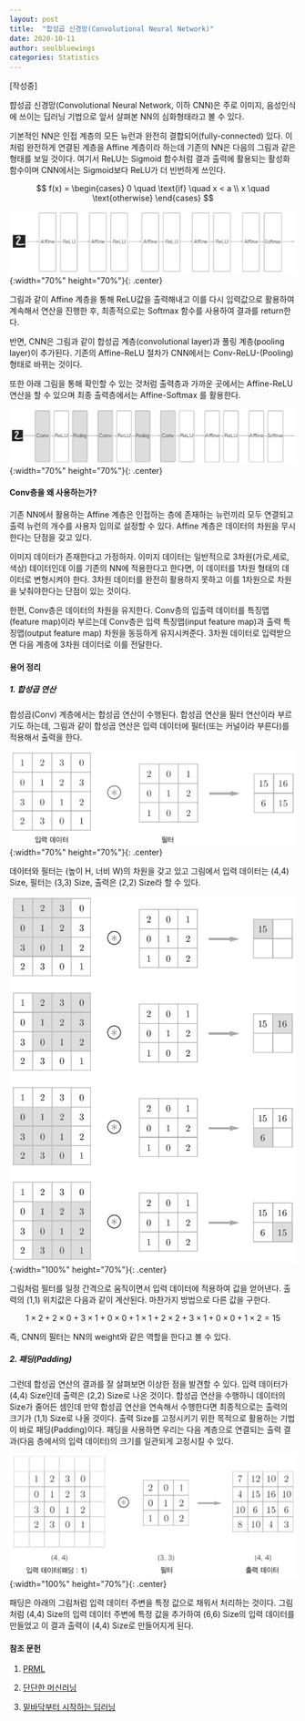 ```yaml
---
layout: post
title:  "합성곱 신경망(Convolutional Neural Network)"
date: 2020-10-11
author: seolbluewings
categories: Statistics
---
```


[작성중]

햡성곱 신경망(Convolutional Neural Network, 이하 CNN)은 주로 이미지, 음성인식에 쓰이는 딥러닝 기법으로 앞서 살펴본 NN의 심화형태라고 볼 수 있다.

기본적인 NN은 인접 계층의 모든 뉴런과 완전히 결합되어(fully-connected) 있다. 이처럼 완전하게 연결된 계층을 Affine 계층이라 하는데 기존의 NN은 다음의 그림과 같은 형태를 보일 것이다. 여기서 ReLU는 Sigmoid 함수처럼 결과 출력에 활용되는 활성화 함수이며 CNN에서는 Sigmoid보다 ReLU가 더 빈번하게 쓰인다.

$$
f(x) =
\begin{cases}
0 \quad \text{if} \quad x < a  \\
x \quad \text{otherwise}
\end{cases}
$$

![CNN](https://github.com/seolbluewings/seolbluewings.github.io/blob/master/assets/NN_STRUCTURE.png?raw=true){:width="70%" height="70%"}{: .center}

그림과 같이 Affine 계층을 통해 ReLU값을 출력해내고 이를 다시 입력값으로 활용하여 계속해서 연산을 진행한 후, 최종적으로는 Softmax 함수를 사용하여 결과를 return한다.

반면, CNN은 그림과 같이 합성곱 계층(convolutional layer)과 풀링 계층(pooling layer)이 추가된다. 기존의 Affine-ReLU 절차가 CNN에서는 Conv-ReLU-(Pooling) 형태로 바뀌는 것이다.

또한 아래 그림을 통해 확인할 수 있는 것처럼 출력층과 가까운 곳에서는 Affine-ReLU 연산을 할 수 있으며 최종 출력층에서는 Affine-Softmax 를 활용한다.

![CNN](https://github.com/seolbluewings/seolbluewings.github.io/blob/master/assets/CNN_STRUCTURE.png?raw=true){:width="70%" height="70%"}{: .center}

#### Conv층을 왜 사용하는가?

기존 NN에서 활용하는 Affine 계층은 인접하는 층에 존재하는 뉴런끼리 모두 연결되고 출력 뉴런의 개수를 사용자 임의로 설정할 수 있다. Affine 계층은 데이터의 차원을 무시한다는 단점을 갖고 있다.

이미지 데이터가 존재한다고 가정하자. 이미지 데이터는 일반적으로 3차원(가로,세로,색상) 데이터인데 이를 기존의 NN에 적용한다고 한다면, 이 데이터를 1차원 형태의 데이터로 변형시켜야 한다. 3차원 데이터를 완전히 활용하지 못하고 이를 1차원으로 차원을 낮춰야한다는 단점이 있는 것이다.

한편, Conv층은 데이터의 차원을 유지한다. Conv층의 입출력 데이터를 특징맵(feature map)이라 부르는데 Conv층은 입력 특징맵(input feature map)과 출력 특징맵(output feature map) 차원을 동등하게 유지시켜준다. 3차원 데이터로 입력받으면 다음 계층에 3차원 데이터로 이를 전달한다.

#### 용어 정리

##### 1. 합성곱 연산

합성곱(Conv) 계층에서는 합성곱 연산이 수행된다. 합성곱 연산을 필터 연산이라 부르기도 하는데, 그림과 같이 합성곱 연산은 입력 데이터에 필터(또는 커널이라 부른다)를 적용해서 출력을 한다.

![CNN](https://github.com/seolbluewings/seolbluewings.github.io/blob/master/assets/Conv.png?raw=true){:width="70%" height="70%"}{: .center}


데이터와 필터는 (높이 H, 너비 W)의 차원을 갖고 있고 그림에서 입력 데이터는 (4,4) Size, 필터는 (3,3) Size, 출력은 (2,2) Size라 할 수 있다.

![CNN](https://github.com/seolbluewings/seolbluewings.github.io/blob/master/assets/Conv1.png?raw=true){:width="100%" height="70%"}{: .center}

그림처럼 필터를 일정 간격으로 움직이면서 입력 데이터에 적용하여 값을 얻어낸다. 출력의 (1,1) 위치값은 다음과 같이 계산된다. 마찬가지 방법으로 다른 값을 구한다.

$$ 1\times2 + 2\times0 + 3\times1 + 0\times0 + 1\times1 + 2\times2 + 3\times1 + 0\times0 + 1\times2 = 15 $$

즉, CNN의 필터는 NN의 weight와 같은 역할을 한다고 볼 수 있다.

##### 2. 패딩(Padding)

그런데 합성곱 연산의 결과를 잘 살펴보면 이상한 점을 발견할 수 있다. 입력 데이터가  (4,4) Size인데 출력은 (2,2) Size로 나온 것이다. 합성곱 연산을 수행하니 데이터의 Size가 줄어든 셈인데 만약 합성곱 연산을 연속해서 수행한다면 최종적으로는 출력의 크기가 (1,1) Size로 나올 것이다. 출력 Size를 고정시키기 위한 목적으로 활용하는 기법이 바로 패딩(Padding)이다. 패딩을 사용하면 우리는 다음 계층으로 연결되는 출력 결과(다음 층에서의 입력 데이터)의 크기를 일관되게 고정시킬 수 있다.


![CNN](https://github.com/seolbluewings/seolbluewings.github.io/blob/master/assets/Padding.png?raw=true){:width="100%" height="70%"}{: .center}

패딩은 아래의 그림처럼 입력 데이터 주변을 특정 값으로 채워서 처리하는 것이다. 그림처럼 (4,4) Size의 입력 데이터 주변에 특정 값을 추가하여 (6,6) Size의 입력 데이터를 만들었고 이 결과 출력이 (4,4) Size로 만들어지게 된다.



#### 참조 문헌
1. [PRML](http://users.isr.ist.utl.pt/~wurmd/Livros/school/Bishop%20-%20Pattern%20Recognition%20And%20Machine%20Learning%20-%20Springer%20%202006.pdf) <br>

2. [단단한 머신러닝](http://www.yes24.com/Product/Goods/88440860)

3. [밑바닥부터 시작하는 딥러닝](https://www.hanbit.co.kr/store/books/look.php?p_code=B8475831198)